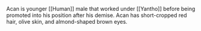Acan is younger [[Human]] male that worked under [[Yantho]] before being promoted into his position after his demise. Acan has short-cropped red hair, olive skin, and almond-shaped brown eyes.

